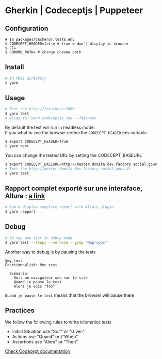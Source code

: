 # Gherkin | Codeceptjs | Puppeteer

## Configuration

```
# In packages/backend/.tests.env
$ CODECEPT_HEADED=false # true = don't display in browser
$ CI=
$ CHROME_PATH= # change chrome path
```

## Install

```sh
# In this directory
$ yarn
```

## Usage

```sh
# Test the http://localhost:3000
$ yarn test
# alias to `yarn codeceptjs run --features`
```

By default the test will run in headless mode.  
If you what to see the browser define the `CODECEPT_HEADED` env variable.

```sh
$ export CODECEPT_HEADED=true
$ yarn test
```

You can change the tested URL by setting the CODECEPT_BASEURL

```sh
$ export CODECEPT_BASEURL=http://master.domifa.dev.factory.social.gouv.fr
# Test the http://master.domifa.dev.factory.social.gouv.fr
$ yarn test
```

## Rapport complet exporté sur une interaface, Allure : [a link](https://github.com/allure-framework/allure2)

```sh
# Run & display complete report with Allure plugin
$ yarn rapport
```

## Debug

```sh
# To run one test in debug mode
$ yarn test --steps --verbose --grep "@apropos"
```

Another way to debug is by pausing the tests

```feature
@my_test
Fonctionnalité: Mon test

  Scénario:
    Soit un navigateur web sur le site
    Quand je pause le test
    Alors je vois "foo"
```

`Quand je pause le test` means that the browser will pause there

## Practices

We follow the following rules to write idiomatics tests

- Initial Situation use "Soit" or "Given"
- Actions use "Quand" or ("When"
- Assertions use "Alors" or "Then"

[Check Codecept documentation](https://codecept.io/advanced/#debug)
